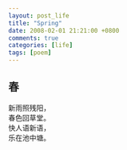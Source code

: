 ```yaml
---
layout: post_life
title: "Spring"
date: 2008-02-01 21:21:00 +0800
comments: true
categories: [life]
tags: [poem]
---
```


## 春

新雨照残阳，  
春色回草堂。  
快人语新语，  
乐在池中塘。  
